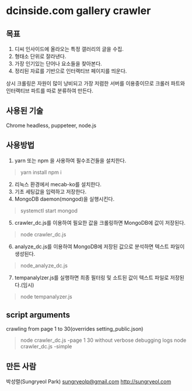 dcinside.com gallery crawler
===

목표
---
1. 디씨 인사이드에 올라오는 특정 갤러리의 글을 수집.
2. 형태소 단위로 잘라낸다.
3. 가장 인기있는 단어나 요소들을 찾아본다.
4. 정리된 자료를 기반으로 인터랙티브 페이지를 띄운다.

상시 크롤링은 자원이 많이 낭비되고 가장 저렴한 서버를 이용중이므로
크롤러 파트와 인터랙티브 파트를 따로 분류하여 만든다.

사용된 기술
---
Chrome headless, puppeteer, node.js

사용방법
---
1. yarn 또는 npm 을 사용하여 필수조건들을 설치한다.
> yarn install
> npm i
2. 리눅스 환경에서 mecab-ko를 설치한다.
3. 기초 세팅값을 입력하고 저장한다.
4. MongoDB daemon(mongod)을 실행시킨다.
> systemctl start mongod
5. crawler_dc.js를 이용하여 필요한 값을 크롤링하면 MongoDB에 값이 저장된다.
> node crawler_dc.js
6. analyze_dc.js를 이용하여 MongoDB에 저장된 값으로 분석하면 텍스트 파일이 생성된다.
> node_analyze_dc.js
7. tempanalylzer.js를 실행하면 최종 필터링 및 소트된 값이 텍스트 파일로 저장된다.(임시)
> node tempanalyzer.js

script arguments
---
crawling from page 1 to 30(overrides setting_public.json)
>node crawler_dc.js -page 1 30
without verbose debugging logs
>node crawler_dc.js -simple

만든 사람
---
박성렬(Sungryeol Park)
sungryeolp@gmail.com
http://sungryeol.com